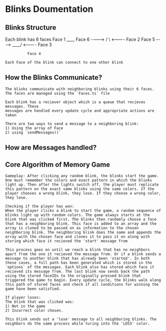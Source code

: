 # Blinks Doumentation


## Blinks Structure
Each blink has 6 faces
              Face 1
               ____
 Face 6 ----> /    \ <---- Face 2
 Face 5 ----> \____/ <---- Face 3

              Face 4

    Each Face of the blink can connect to one other blink


## How the Blinks Communicate?
    The blinks communicate with neighboring blinks using their 6 faces. The faces are managed using the `Faces.ts` file

    Each blink has a reciever object which is a queue that recieves messages. These
    messages are handled every update cycle and appropriate actions are taken 

    There are two ways to send a message to a neighboring blink:
    1) Using the array of Face
    2) using `sendMessages()`

## How are Messages handled?


## Core Algorithm of Memory Game

    Gameplay: After clicking any random blink, the blinks start the game. One must remember the colors and exact pattern in which the blinks light up. Then after the lights switch off, the player must replicate this pattern on the exact same blinks using the same colors. If the player chooses a wrong blink, they lose. If they choose a wrong color, they lose. 

    Checking if the player has won:
    When the player clicks a blink to start the game, a random sequence of blinks light up with random colors. The game always starts at the blink that was clicked first. The blinks then randomly choose a face that has a neighboring blink. This face is added to an array and the array is cloned to be passed on as information to the chosen neighboring blink. The neighboring blink does the same and appends the array with the chosen face and clones it to pass it on along with storing which face it recieved the 'start' message from
    
    This process goes on until we reach a blink that has no neighbors apart from the one it recieved the message from. Or if a blink sends a message to another blink that has already been 'started'. In both these cases, a full path has been generated which is stored in the `options` of the messages. Each blink also has stored which face it recieved its message from. The last blink now sends back the path using the stored faceIDs to the originally pressed blink that triggered the game to begin. Every update cycle, the blinks walk along this path of stored faces and check if all conditions for winning the game have been satisfied. 

    If player loses:
    The blink that was clicked was:
    1) Not in the game
    2) Incorrect color chosen. 

    This blink sends out a 'lose' message to all neighboring blinks. The neighbors do the same process while turing into the 'LOSS' color. 

    

